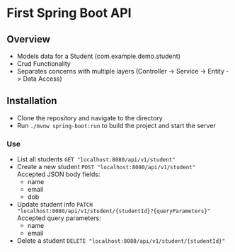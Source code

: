 # First Spring Boot API

## Overview
* Models data for a Student (com.example.demo.student)
* Crud Functionality
* Separates concerns with multiple layers (Controller -> Service -> Entity -> Data Access)

## Installation
* Clone the repository and navigate to the directory
* Run `./mvnw spring-boot:run` to build the project and start the server
### Use
* List all students `GET "localhost:8080/api/v1/student"`
* Create a new student `POST "localhost:8080/api/v1/student"`
  <br /> Accepted JSON body fields:
  * name
  * email
  * dob
* Update student info `PATCH "localhost:8080/api/v1/student/{studentId}?{queryParameters}"` 
  <br />Accepted query parameters:
  * name
  * email
* Delete a student `DELETE "localhost:8080/api/v1/student/{studentId}"`
    
